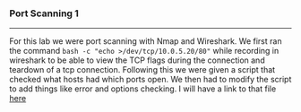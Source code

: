 ### Port Scanning 1
------
For this lab we were port scanning with Nmap and Wireshark. We first ran the command `bash -c "echo >/dev/tcp/10.0.5.20/80"` while recording in wireshark to be 
able to view the TCP flags during the connection and teardown of a tcp connection. Following this we were given a script that checked what hosts had which ports open. We then had to modify the script
to add things like error and options checking. I will have a link to that file [here](https://github.com/gabequinto/SEC335/blob/f3ee367a7778133d879d70829208ed048a33f386/Activity1.2.md) 

